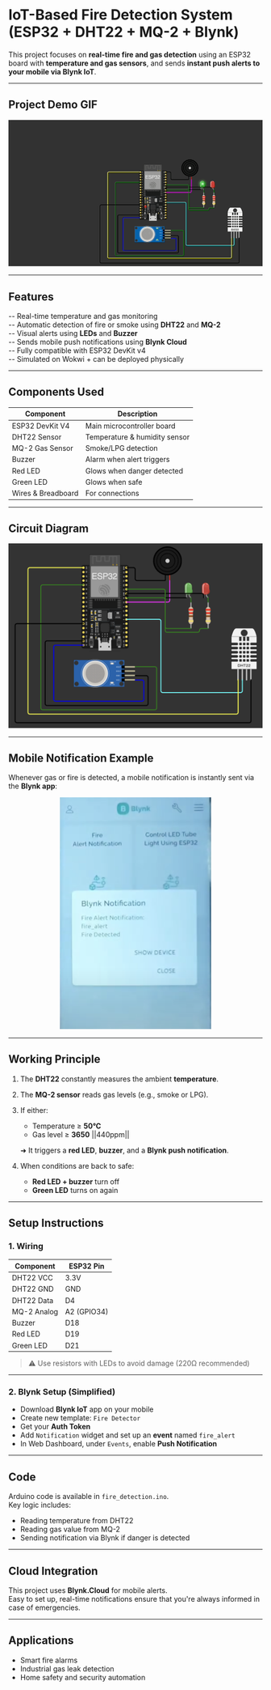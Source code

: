 # IoT-Based Fire Detection System (ESP32 + DHT22 + MQ-2 + Blynk)

This project focuses on **real-time fire and gas detection** using an ESP32 board with **temperature and gas sensors**, and sends **instant push alerts to your mobile via Blynk IoT**.

---

## Project Demo GIF

<div align="center">
  <img src="./image/demo.gif" width="600" alt="Working Demo GIF">
</div>

---

## Features

-- Real-time temperature and gas monitoring  
-- Automatic detection of fire or smoke using **DHT22** and **MQ-2**  
-- Visual alerts using **LEDs** and **Buzzer**  
-- Sends mobile push notifications using **Blynk Cloud**  
-- Fully compatible with ESP32 DevKit v4  
-- Simulated on Wokwi + can be deployed physically

---

## Components Used

| Component        | Description               |
|------------------|---------------------------|
| ESP32 DevKit V4  | Main microcontroller board |
| DHT22 Sensor     | Temperature & humidity sensor |
| MQ-2 Gas Sensor  | Smoke/LPG detection        |
| Buzzer           | Alarm when alert triggers  |
| Red LED          | Glows when danger detected |
| Green LED        | Glows when safe            |
| Wires & Breadboard | For connections            |

---

## Circuit Diagram

<div align="center">
  <img src="./image/ckt.png" width="600" alt="Circuit Diagram">
</div>

---

## Mobile Notification Example

Whenever gas or fire is detected, a mobile notification is instantly sent via the **Blynk app**:

<div align="center">
  <img src="./image/alert.png" width="300" alt="Blynk Notification Screenshot">
</div>

---

## Working Principle

1. The **DHT22** constantly measures the ambient **temperature**.
2. The **MQ-2 sensor** reads gas levels (e.g., smoke or LPG).
3. If either:
   - Temperature ≥ **50°C**
   - Gas level ≥ **3650**  ||440ppm||
   
   ➜ It triggers a **red LED**, **buzzer**, and a **Blynk push notification**.

4. When conditions are back to safe:
   - **Red LED + buzzer** turn off
   - **Green LED** turns on again

---

## Setup Instructions

### 1. Wiring

| Component | ESP32 Pin |
|----------|------------|
| DHT22 VCC | 3.3V      |
| DHT22 GND | GND       |
| DHT22 Data | D4       |
| MQ-2 Analog | A2 (GPIO34) |
| Buzzer    | D18       |
| Red LED   | D19       |
| Green LED | D21       |

> ⚠️ Use resistors with LEDs to avoid damage (220Ω recommended)

---

### 2. Blynk Setup (Simplified)

- Download **Blynk IoT** app on your mobile
- Create new template: `Fire Detector`
- Get your **Auth Token**
- Add `Notification` widget and set up an **event** named `fire_alert`
- In Web Dashboard, under `Events`, enable **Push Notification**

---

## Code

Arduino code is available in `fire_detection.ino`.  
Key logic includes:

- Reading temperature from DHT22
- Reading gas value from MQ-2
- Sending notification via Blynk if danger is detected

---

## Cloud Integration

This project uses **Blynk.Cloud** for mobile alerts.  
Easy to set up, real-time notifications ensure that you're always informed in case of emergencies.

---

## Applications

- Smart fire alarms
- Industrial gas leak detection
- Home safety and security automation


